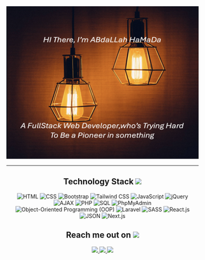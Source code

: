 
<div align="center">
  <img  width='700px' height='400px' src="https://github.com/AbHaMaDa/AbHaMaDa/blob/main/images/img%20header.png" />
</div align="center">

___

<h2 align="center">Technology Stack <img src="https://github.com/AbHaMaDa/AbHaMaD/blob/main/images/laptop.gif" width="50"></h2>

<p align="center">
<!-- HTML -->
<img src="https://img.shields.io/badge/HTML-%23E34F26.svg?style=for-the-badge&logo=html5&logoColor=white" alt="HTML">

<!-- CSS -->
<img src="https://img.shields.io/badge/CSS-%231572B6.svg?style=for-the-badge&logo=css3&logoColor=white" alt="CSS">

<!-- Bootstrap -->
<img src="https://img.shields.io/badge/Bootstrap-%23563D7C.svg?style=for-the-badge&logo=bootstrap&logoColor=white" alt="Bootstrap">

<!-- Tailwind CSS -->
<img src="https://img.shields.io/badge/Tailwind_CSS-%2306B6D4.svg?style=for-the-badge&logo=tailwind-css&logoColor=white" alt="Tailwind CSS">

<!-- JavaScript -->
<img src="https://img.shields.io/badge/JavaScript-%23F7DF1E.svg?style=for-the-badge&logo=javascript&logoColor=black" alt="JavaScript">

<!-- jQuery -->
<img src="https://img.shields.io/badge/jQuery-%230769AD.svg?style=for-the-badge&logo=jquery&logoColor=white" alt="jQuery">

<!-- AJAX -->
<img src="https://img.shields.io/badge/AJAX-%230F8BB4.svg?style=for-the-badge&logo=ajax&logoColor=white" alt="AJAX">

<!-- PHP -->
<img src="https://img.shields.io/badge/PHP-%23777BB4.svg?style=for-the-badge&logo=php&logoColor=white" alt="PHP">

<!-- SQL -->
<img src="https://img.shields.io/badge/SQL-%2300758F.svg?style=for-the-badge&logo=sql&logoColor=white" alt="SQL">

<!-- PhpMyAdmin -->
<img src="https://img.shields.io/badge/PhpMyAdmin-%23666970.svg?style=for-the-badge&logo=phpmyadmin&logoColor=white" alt="PhpMyAdmin">

<!-- Object-Oriented Programming (OOP) -->
<img src="https://img.shields.io/badge/OOP-%2300ADD8.svg?style=for-the-badge&logo=oopp&logoColor=white" alt="Object-Oriented Programming (OOP)">

<!-- Laravel -->
<img src="https://img.shields.io/badge/Laravel-%23FF2D20.svg?style=for-the-badge&logo=laravel&logoColor=white" alt="Laravel">

<!-- SASS -->
<img src="https://img.shields.io/badge/SASS-%23CC6699.svg?style=for-the-badge&logo=sass&logoColor=white" alt="SASS">

<!-- React.js -->
<img src="https://img.shields.io/badge/React-%2361DAFB.svg?style=for-the-badge&logo=react&logoColor=black" alt="React.js">

<!-- JSON -->
<img src="https://img.shields.io/badge/JSON-%23000000.svg?style=for-the-badge&logo=json&logoColor=white" alt="JSON">

<!-- Next.js -->
<img src="https://img.shields.io/badge/Next.js-%23000000.svg?style=for-the-badge&logo=next-dot-js&logoColor=white" alt="Next.js">


</p>

<h2 align="center">Reach me out on <img src="https://media0.giphy.com/media/jqNPzdTTxQfOgOqpO4/source.gif" width="50"></h2>

<p align="center">
<!-- <img src="https://img.shields.io/badge/-ritik-purple?style=flat-square&logo=instagram&logoColor=white&link=https://www.instagram.com/pinkdogg307/"/> -->
<a href="mailto: ritikpr307@gmail.com">
 <img src="https://img.shields.io/badge/-ritikpr307-c14438?style=flat-square&logo=Gmail&logoColor=white&link=mailto:ritikpr307@gmail.com"/>
</a>
<a href="https://www.linkedin.com/in/ritik-rawal-698a18142/">
 <img src="https://img.shields.io/badge/-ritikrawal-blue?style=flat-square&logo=Linkedin&logoColor=white&link=https://www.linkedin.com/in/ritik-rawal-698a18142/"/>
</a>
 <a href="https://twitter.com/ritikhere307">
 <img src="https://img.shields.io/badge/-ritikhere307-blue?style=flat-square&logo=twitter&logoColor=white&link=https://twitter.com/ritikhere307"/>
</a>
</p>

<!--
**AbHaMaDa/AbHaMaDa** is a ✨ _special_ ✨ repository because its `README.md` (this file) appears on your GitHub profile.

Here are some ideas to get you started:

- 🔭 I’m currently working on ...
- 🌱 I’m currently learning ...
- 👯 I’m looking to collaborate on ...
- 🤔 I’m looking for help with ...
- 💬 Ask me about ...
- 📫 How to reach me: ...
- 😄 Pronouns: ...
- ⚡ Fun fact: ...
-->
